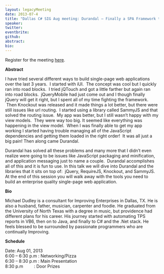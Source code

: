 ```yaml
---
layout: legacyMeeting
date: 2013-07-4
title: "Dallas C# SIG Aug meeting: Durandal – Finally a SPA Framework that Works!"
speaker:
twitter:
eventbrite:
github:
abstract:
bio:
---
```


<p>Register for the meeting <a href="https://sigaug.eventbrite.com/">here</a>.</p>
<p><strong><strong>Abstract</strong></strong></p>
<p>I have tried several different ways to build single-page web applications over the last 3 years.&nbsp; I started with iUI.&nbsp; The concept was cool but I quickly ran into road blocks.&nbsp; I tried jQTouch and got a little farther but again ran into road blocks.&nbsp; jQueryMobile had just come out and I though finally jQuery will get it right, but I spent all of my time fighting the framework. &nbsp;Then Knockout was released and it made things a lot better, but there were still issues like url routing.&nbsp; I started using a library called SammyJS and that solved the routing issue.&nbsp; My app was better, but I still wasn&#8217;t happy with my view models. &nbsp;They were way too big. It seemed like everything was happening in the view model.&nbsp; When I was finally able to get my app working I started having trouble managing all of the JavaScript dependencies and getting them loaded in the right order!&nbsp; It was all just a big pain! Then along came Durandal.</p>
<p>Durandal has solved all these problems and many more that I didn&#8217;t even realize were going to be issues like JavaScript packaging and minification, and application messaging just to name a couple.&nbsp; Durandal accomplishes all of this and it is fun to use. In this talk we will dive into Durandal and the libraries that it sits on top of:&nbsp; jQuery, RequireJS, Knockout, and SammyJS.&nbsp; At the end of this session you will walk away with the tools you need to build an enterprise quality single-page web application.</p>
<p><strong>Bio</strong></p>
<p>Michael Dudley is a consultant for Improving Enterprises in Dallas, TX. He is also a husband, father, musician, carpenter and foodie. He graduated from the University of North Texas with a degree in music, but providence had different plans for his career. His journey started with automating TPS reports in VB6, then on to Java, and finally to C# and the .Net stack. He feels blessed to be surrounded by passionate programmers who are continually Improving.</p>
<p><strong>Schedule</strong></p>
<p>Date: Aug 01, 2013<br />
6:00 &#8211; 6:30 p.m : Networking/Pizza<br />
6:30 &#8211; 8:30 p.m : Main Presentation<br />
8:30 p.m &nbsp; &nbsp; &nbsp; &nbsp; : Door Prizes</p>

